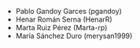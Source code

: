 - Pablo Gandoy Garces (pgandoy)
- Henar Román Serna (HenarR)
- Marta Ruiz Pérez (Marta-rp)
- María Sánchez Duro (merysan1999)